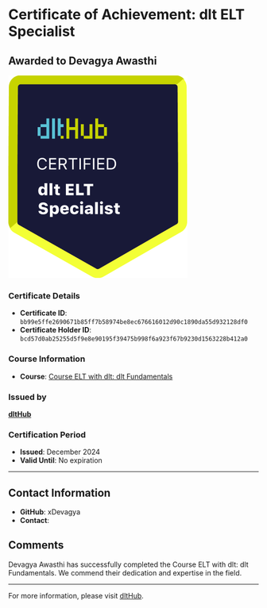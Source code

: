 
# Certificate of Achievement: dlt ELT Specialist

## Awarded to **Devagya Awasthi**

![Course Image](../badges/dlt_ELT_specialist.png)

### Certificate Details
- **Certificate ID**: `bb99e5ffe2690671b85ff7b58974be8ec676616012d90c1890da55d932128df0`
- **Certificate Holder ID**: `bcd57d0ab25255d5f9e8e90195f39475b998f6a923f67b9230d1563228b412a0`

### Course Information
- **Course**: [Course ELT with dlt: dlt Fundamentals](https://github.com/dlt-hub/dlthub-education/tree/main/courses/dlt_fundamentals_dec_2024)

### Issued by
[**dltHub**](https://dlthub.com/) 

### Certification Period
- **Issued**: December 2024
- **Valid Until**: No expiration

---

## Contact Information
- **GitHub**: xDevagya
- **Contact**: 

## Comments
Devagya Awasthi has successfully completed the Course ELT with dlt: dlt Fundamentals. We commend their dedication and expertise in the field.

---

For more information, please visit [dltHub](https://dlthub.com/).
    